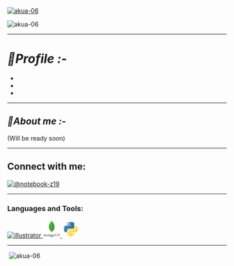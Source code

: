 <a href="https://github.com/Akua-06"><img scr="https://files.catbox.moe/k0wx4k.jpg" alt="akua-06" /></a> 


<p align="left"> <img src="https://komarev.com/ghpvc/?username=akua-06&label=Profile%20Counter&color=000000&style=plastic" alt="akua-06" /> </p>

---
# ***👤Profile :-***
-
-
-

---
## ***🪪About me :-***  
  (Will be ready soon) 

---
<h2 align="left">Connect with me:</h2>
<p align="left">
<a href="https://www.youtube.com/c/@notebook-z19" target="blank"><img align="center" src="https://raw.githubusercontent.com/rahuldkjain/github-profile-readme-generator/master/src/images/icons/Social/youtube.svg" alt="@notebook-z19" height="30" width="40" /></a>
</p>

---

<h3 align="left">Languages and Tools:</h3>
<p align="left"> <a href="https://www.adobe.com/in/products/illustrator.html" target="_blank" rel="noreferrer"> <img src="https://www.vectorlogo.zone/logos/adobe_illustrator/adobe_illustrator-icon.svg" alt="illustrator" width="40" height="40"/> </a> <a href="https://www.mongodb.com/" target="_blank" rel="noreferrer"> <img src="https://raw.githubusercontent.com/devicons/devicon/master/icons/mongodb/mongodb-original-wordmark.svg" alt="mongodb" width="40" height="40"/> </a> <a href="https://www.python.org" target="_blank" rel="noreferrer"> <img src="https://raw.githubusercontent.com/devicons/devicon/master/icons/python/python-original.svg" alt="python" width="40" height="40"/> </a> </p>

---
<p>&nbsp;<img align="center" src="https://github-readme-stats.vercel.app/api?username=akua-06&show_icons=true&theme=dark&title_color=ffffff&text_color=ffffff&rank_icon=github&locale=en" alt="akua-06" /></p>

<!---
Akua-06/Akua-06 is a ✨ special ✨ repository because its `README.md` (this file) appears on your GitHub profile.
You can click the Preview link to take a look at your changes.
--->
